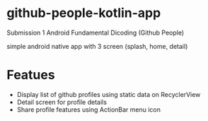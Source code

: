 # github-people-kotlin-app
Submission 1 Android Fundamental Dicoding (Github People)

simple android native app with 3 screen (splash, home, detail)

# Featues
- Display list of github profiles using static data on RecyclerView
- Detail screen for profile details
- Share profile features using ActionBar menu icon
